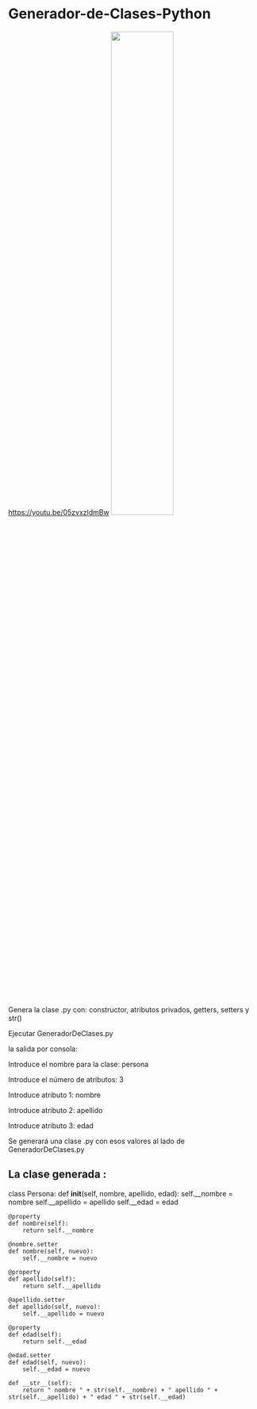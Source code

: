 # Generador-de-Clases-Python

https://youtu.be/05zvxzldmBw
[<img src="https://img.youtube.com/vi/<05zvxzldmBw>/maxresdefault.jpg" width="50%">](https://youtu.be/<05zvxzldmBw>)


Genera  la clase .py con: constructor, atributos privados, getters, setters y str()

Ejecutar GeneradorDeClases.py 

la salida por consola:




Introduce el nombre para la clase: persona 

Introduce el número de atributos: 3

Introduce atributo 1: nombre

Introduce atributo 2: apellido

Introduce atributo 3: edad



Se generará una clase .py con esos valores al lado de GeneradorDeClases.py 

La clase generada :
----------------------------------------------------------------


class Persona:
    def __init__(self, nombre, apellido, edad):
        self.__nombre = nombre
        self.__apellido = apellido
        self.__edad = edad

    @property
    def nombre(self):
        return self.__nombre

    @nombre.setter
    def nombre(self, nuevo):
        self.__nombre = nuevo

    @property
    def apellido(self):
        return self.__apellido

    @apellido.setter
    def apellido(self, nuevo):
        self.__apellido = nuevo

    @property
    def edad(self):
        return self.__edad

    @edad.setter
    def edad(self, nuevo):
        self.__edad = nuevo

    def __str__(self):
        return " nombre " + str(self.__nombre) + " apellido " + str(self.__apellido) + " edad " + str(self.__edad)
